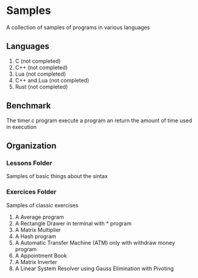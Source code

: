 # Samples

A collection of samples of programs in various languages

## Languages

1. C (not completed)
1. C++ (not completed)
1. Lua (not completed)
1. C++ and Lua (not completed)
1. Rust (not completed)

## Benchmark

The timer.c program execute a program an return the amount of time used in execution

## Organization

### Lessons Folder

Samples of basic things about the sintax

### Exercices Folder

Samples of classic exercises

1. A Average program
1. A Rectangle Drawer in terminal with * program
1. A Matrix Multiplier
1. A Hash program
1. A Automatic Transfer Machine (ATM) only with withdraw money program
1. A Appointment Book
1. A Matrix Inverter
1. A Linear System Resolver using Gauss Elimination with Pivoting 